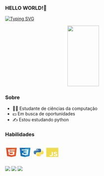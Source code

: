 ### HELLO WORLD!👋

[![Typing SVG](https://readme-typing-svg.herokuapp.com?font=Fira+Code&duration=5250&pause=1000&color=4682B4&size=35&center=true&vCenter=true&width=1000&lines=OLÁ%2C+BEM+VINDO!;EU+SOU+SANDER+LUAN)](https://git.io/typing-svg)

<div align="center"> 
<img width="45%" height="195px" src="https://github-readme-stats.vercel.app/api?username=SaNd51&show_icons=true&theme=radical" />

</div>

### Sobre
- 👨‍💻 Estudante de ciências da computação
- 💵 Em busca de oportunidades
- ✍️ Estou estudando python


### Habilidades

 <div style="display: inline_block"> <br>
   <img align="center" alt="" height="30" width="40" src="https://raw.githubusercontent.com/devicons/devicon/master/icons/html5/html5-original.svg">
   <img align="center" alt="" height="30" width="40" src="https://raw.githubusercontent.com/devicons/devicon/master/icons/css3/css3-original.svg">
   <img align="center" alt="" height="30" width="40" src="https://raw.githubusercontent.com/devicons/devicon/master/icons/python/python-original.svg">
   <img align="center" alt="" height="30" width="40" src="https://raw.githubusercontent.com/devicons/devicon/master/icons/javascript/javascript-plain.svg">
   </div>

## 
<div>
  <a href = "https://www.instagram.com/sndrxz_/"><img src="https://img.shields.io/badge/-Instagram-%23E4405F?style=for-the-badge&logo=instagram&logoColor=white" target="_blank"></a>
  <a href="https://www.linkedin.com/in/sander-luan/" target="_blank"><img src="https://img.shields.io/badge/-LinkedIn-%230077B5?style=for-the-badge&logo=linkedin&logoColor=white" target="_blank"></a>   
  <a href = "https://gitlab.com/SaNd51"><img src="https://img.shields.io/badge/GitLab-330F63?style=for-the-badge&logo=gitlab&logoColor=white" target="_blank"></a>
</div>
